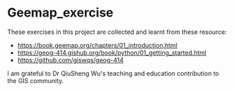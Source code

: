 # Geemap_exercise

These exercises in this project are collected and learnt from these resource: 

- https://book.geemap.org/chapters/01_introduction.html
- https://geog-414.gishub.org/book/python/01_getting_started.html
- https://github.com/giswqs/geog-414

I am grateful to Dr QiuSheng Wu's teaching and education contribution to the GIS community.
